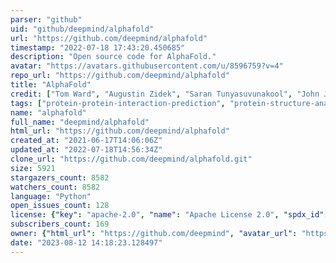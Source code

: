 ```yaml
---
parser: "github"
uid: "github/deepmind/alphafold"
url: "https://github.com/deepmind/alphafold"
timestamp: "2022-07-18 17:43:20.450685"
description: "Open source code for AlphaFold."
avatar: "https://avatars.githubusercontent.com/u/8596759?v=4"
repo_url: "https://github.com/deepmind/alphafold"
title: "AlphaFold"
credit: ["Tom Ward", "Augustin Zidek", "Saran Tunyasuvunakool", "John Jumper", "Demis Hassabis"]
tags: ["protein-protein-interaction-prediction", "protein-structure-analysis", "structural-biology", "visualization"]
name: "alphafold"
full_name: "deepmind/alphafold"
html_url: "https://github.com/deepmind/alphafold"
created_at: "2021-06-17T14:06:06Z"
updated_at: "2022-07-18T14:56:34Z"
clone_url: "https://github.com/deepmind/alphafold.git"
size: 5921
stargazers_count: 8582
watchers_count: 8582
language: "Python"
open_issues_count: 128
license: {"key": "apache-2.0", "name": "Apache License 2.0", "spdx_id": "Apache-2.0", "url": "https://api.github.com/licenses/apache-2.0", "node_id": "MDc6TGljZW5zZTI="}
subscribers_count: 169
owner: {"html_url": "https://github.com/deepmind", "avatar_url": "https://avatars.githubusercontent.com/u/8596759?v=4", "login": "deepmind", "type": "Organization"}
date: "2023-08-12 14:18:23.128497"
---
```

